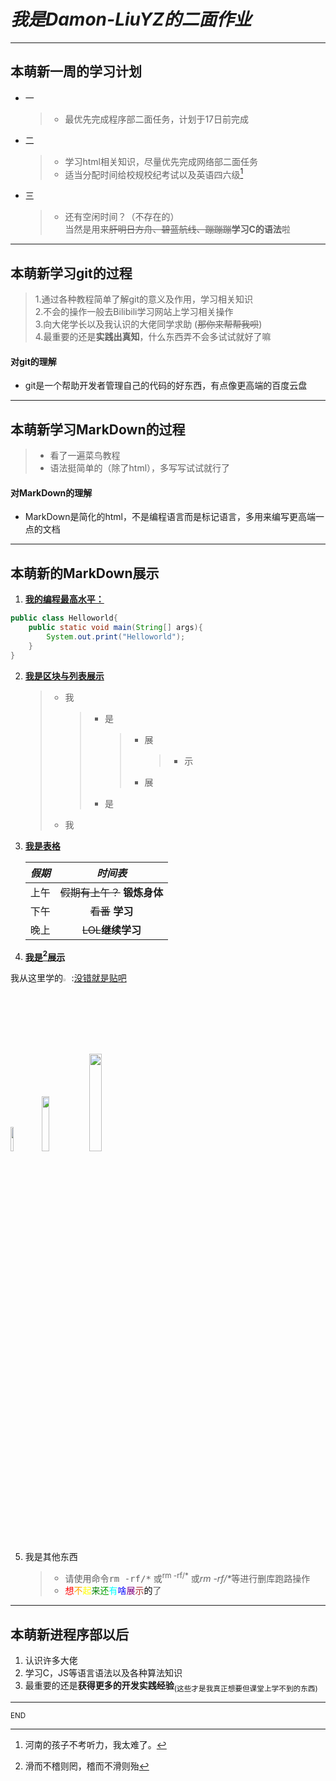 ***我是Damon-LiuYZ的二面作业***
=========================
***
## 本萌新一周的学习计划
* 一
  
    >* 最优先完成程序部二面任务，计划于17日前完成
* 二
    > * 学习html相关知识，尽量优先完成网络部二面任务
    > * 适当分配时间给校规校纪考试以及英语四六级[^听力]
* 三
    > * 还有空闲时间？（不存在的）  
        当然是用来~~肝明日方舟、碧蓝航线、蹦蹦蹦~~**学习C的语法**啦
***
## 本萌新学习git的过程  
> 1.通过各种教程简单了解git的意义及作用，学习相关知识  
> 2.不会的操作一般去Bilibili学习网站上学习相关操作  
> 3.向大佬学长以及我认识的大佬同学求助 (~~那你来帮帮我呗~~)  
> 4.最重要的还是**实践出真知**，什么东西弄不会多试试就好了嘛    
#### 对git的理解

* git是一个帮助开发者管理自己的代码的好东西，有点像更高端的百度云盘

***
## 本萌新学习MarkDown的过程  
> * 看了一遍菜鸟教程   
> * 语法挺简单的（除了html），多写写试试就行了   

#### 对MarkDown的理解

* MarkDown是简化的html，不是编程语言而是标记语言，多用来编写更高端一点的文档

***

## 本萌新的MarkDown展示

1. <u>**我的编程最高水平：**</u>

```java
public class Helloworld{
    public static void main(String[] args){
        System.out.print("Helloworld");
    }
}
```

2. <u>**我是区块与列表展示**</u>

   > * 我
   >
   >   > * 是
   >   >
   >   >   > * 展
   >   >   >
   >   >   >   > * 示
   >   >   >
   >   >   > * 展
   >   >
   >   > * 是
   >
   > * 我

3. <u>**我是表格**</u> 

   | *假期* |            *时间表*            |
   | :----: | :----------------------------: |
   |  上午  | ~~假期有上午？~~  **锻炼身体** |
   |  下午  |       ~~看番~~ **学习**        |
   |  晚上  |      ~~LOL~~**继续学习**       |

4. <u>**我是[^图片与链接]展示**</u>

​       我从这里学的<img src ="https://ss3.bdstatic.com/70cFv8Sh_Q1YnxGkpoWK1HF6hhy/it/u=2068034269,2868637452&fm=26&gp=0.jpg" width =2.7%>:[没错就是贴吧](https://tieba.baidu.com)

<img src ="https://ss3.bdstatic.com/70cFv8Sh_Q1YnxGkpoWK1HF6hhy/it/u=2068034269,2868637452&fm=26&gp=0.jpg" width=10%><img src ="https://ss3.bdstatic.com/70cFv8Sh_Q1YnxGkpoWK1HF6hhy/it/u=2068034269,2868637452&fm=26&gp=0.jpg" width=15%><img src ="https://ss3.bdstatic.com/70cFv8Sh_Q1YnxGkpoWK1HF6hhy/it/u=2068034269,2868637452&fm=26&gp=0.jpg" width=20%>

5. 我是其他东西

   > * 请使用命令<kbd>rm -rf/\*</kbd> 或<sup>rm -rf/\*</sup> 或<i>rm -rf/\*</i>等进行删库跑路操作
   > * <font color='red'>想</font><font color='orange'>不</font><font color='yellow'>起</font><font color='green'>来</font><font color='gyan'>还</font><font color='cyan'>有</font><font color='blue'>啥</font><font color='purple'>展</font><font color='brown'>示</font><font color ='black'>的</font>了

***

## 本萌新进程序部以后

1. 认识许多大佬
2. 学习C，JS等语言语法以及各种算法知识
3. 最重要的还是**获得更多的开发实践经验**<sub>(这些才是我真正想要但课堂上学不到的东西)</sub>  

***

<sub>END</sub>





[^听力]:河南的孩子不考听力，我太难了。
[^图片与链接]:滑而不稽则罔，稽而不滑则殆